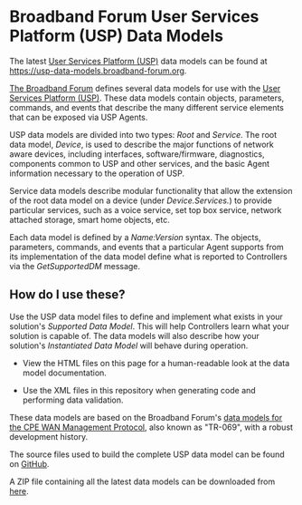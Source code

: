 <!-- do not edit! this file was created from PROJECT.yaml by project-parser.py -->

# Broadband Forum User Services Platform (USP) Data Models

The latest [User Services Platform (USP)](https://usp.technology)
data models can be found at <https://usp-data-models.broadband-forum.org>.

[The Broadband Forum][BBF] defines several data models for use with the [User
Services Platform (USP)][USP]. These data models contain objects,
parameters, commands, and events that describe the many different service
elements that can be exposed via USP Agents.

USP data models are divided into two types: *Root* and *Service*. The
root data model, *Device*, is used to describe the major functions of
network aware devices, including interfaces, software/firmware,
diagnostics, components common to USP and other services, and the
basic Agent information necessary to the operation of USP.

Service data models describe modular functionality that allow the
extension of the root data model on a device (under *Device.Services.*)
to provide particular services, such as a voice service, set top box
service, network attached storage, smart home objects, etc.

Each data model is defined by a *Name:Version* syntax. The objects,
parameters, commands, and events that a particular Agent supports from
its implementation of the data model define what is reported to
Controllers via the *GetSupportedDM* message.

[BBF]: https://www.broadband-forum.org
[USP]: https://usp.technology

## How do I use these? 

Use the USP data model files to define and implement what exists in your
solution's *Supported Data Model*. This will help Controllers learn what your
solution is capable of. The data models will also describe how your
solution's *Instantiated Data Model* will behave during operation.

* View the HTML files on this page for a human-readable look at the data
  model documentation.

* Use the XML files in this repository when generating code and performing
  data validation.

These data models are based on the Broadband Forum's [data models for the CPE
WAN Management Protocol][cwmp-data-models], also known as "TR-069", with a
robust development history.

The source files used to build the complete USP data model can be found on
[GitHub].

A ZIP file containing all the latest data models can be downloaded from
[here][ZIP].

[cwmp-data-models]: https://cwmp-data-models.broadband-forum.org
[GitHub]: https://github.com/BroadbandForum/usp-data-models
[ZIP]: https://github.com/BroadbandForum/usp-data-models/archive/master.zip
